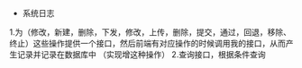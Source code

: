 - 系统日志

1.为（修改，新建，删除，下发，修改，上传，删除，提交，通过，回退，移除、终止）这些操作提供一个接口，然后前端有对应操作的时候调用我的接口，从而产生记录并记录在数据库中 （实现增这种操作）
2.查询接口，根据条件查询
